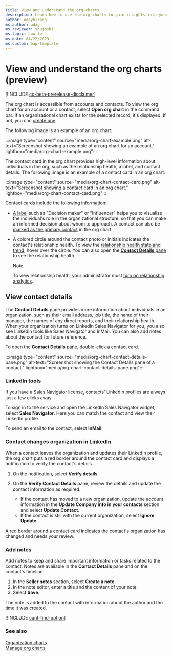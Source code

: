 ```yaml
---
title: View and understand the org charts
description: Learn how to use the org charts to gain insights into your customers' organizational structure and identify key decision-makers.
author: udaykirang
ms.author: udag
ms.reviewer: shujoshi
ms.topic: how-to
ms.date: 04/22/2023
ms.custom: bap-template
---
```


# View and understand the org charts (preview)

[!INCLUDE [cc-beta-prerelease-disclaimer](../includes/cc-beta-prerelease-disclaimer.md)]

The org chart is accessible from accounts and contacts. To view the org chart for an account or a contact, select **Open org chart** in the command bar. If an organizational chart exists for the selected record, it's displayed. If not, you can [create one](manage-org-charts.md#create-or-edit-an-org-chart).

The following image is an example of an org chart:

:::image type="content" source="media/org-chart-example.png" alt-text="Screenshot showing an example of an org chart for an account." lightbox="media/org-chart-example.png":::

The contact card in the org chart provides high-level information about individuals in the org, such as the relationship health, a label, and contact details. The following image is an example of a contact card in an org chart:

:::image type="content" source="media/org-chart-contact-card.png" alt-text="Screenshot showing a contact card in an org chart." lightbox="media/org-chart-contact-card.png":::

Contact cards include the following information:

- [A label](manage-org-charts.md#add-a-label-to-a-contact) such as "Decision maker" or "Influencer" helps you to visualize the individual's role in the organizational structure, so that you can make an informed decision about whom to approach. A contact can also be [marked as the primary contact](manage-org-charts.md#set-a-contact-as-primary) in the org chart.

- A colored circle around the contact photo or initials indicates the contact's relationship health. To view the [relationship health state and trend](relationship-analytics-kpi-calculations.md#step-4-compute-the-relationship-health-and-health-trend), hover over the circle. You can also open the [**Contact Details** pane](#view-contact-details) to see the relationship health.

  > [!NOTE]
  > To view relationship health, your administrator must [turn on relationship analytics](configure-relationship-analytics.md).

## View contact details

The **Contact Details** pane provides more information about individuals in an organization, such as their email address, job title, the name of their manager, the names of any direct reports, and their relationship health. When your organization turns on LinkedIn Sales Navigator for you, you also see LinkedIn tools like Sales Navigator and InMail. You can also add notes about the contact for future reference.

To open the **Contact Details** pane, double-click a contact card.

:::image type="content" source="media/org-chart-contact-details-pane.png" alt-text="Screenshot showing the Contact Details pane of a contact." lightbox="media/org-chart-contact-details-pane.png":::

### LinkedIn tools

If you have a Sales Navigator license, contacts' LinkedIn profiles are always just a few clicks away.

To sign in to the service and open the LinkedIn Sales Navigator widget, select **Sales Navigator**. Here you can match the contact and view their LinkedIn profile.

To send an email to the contact, select **InMail**.

### Contact changes organization in LinkedIn

When a contact leaves the organization and updates their LinkedIn profile, the org chart puts a red border around the contact card and displays a notification to verify the contact's details.

1. On the notification, select **Verify details**.

1. On the **Verify Contact Details** pane, review the details and update the contact information as required.

    - If the contact has moved to a new organization, update the account information in the **Update Company info in your contacts** section and select **Update Contact**.
    - If the contact is still with the current organization, select **Ignore Update**.

A red border around a contact card indicates the contact's organization has changed and needs your review.

### Add notes

Add notes to keep and share important information or tasks related to the contact. Notes are available in the **Contact Details** pane and on the contact's timeline.

1. In the **Seller notes** section, select **Create a note**.
1. In the note editor, enter a title and the content of your note.
1. Select **Save**.

The note is added to the contact with information about the author and the time it was created.

[!INCLUDE [cant-find-option](../includes/cant-find-option.md)]

### See also

[Organization charts](organization-charts.md)  
[Manage org charts](manage-org-charts.md)
